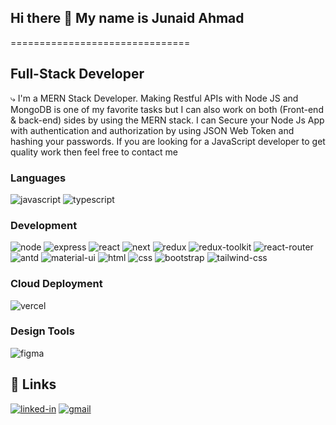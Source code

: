 ## Hi there 👋 My name is Junaid Ahmad
===============================

Full-Stack Developer
--------------------
⤷ I'm a MERN Stack Developer. Making Restful APIs with Node JS and MongoDB is one of my favorite
tasks but I can also work on both (Front-end & back-end) sides by using the MERN stack. I can Secure
your Node Js App with authentication and authorization by using JSON Web Token and hashing your
passwords. If you are looking for a JavaScript developer to get quality work then feel free to contact
me


<!--
**junaidahmadalvi/junaidahmadalvi** is a ✨ _special_ ✨ repository because its `README.md` (this file) appears on your GitHub profile.

Here are some ideas to get you started:

- 🔭 I’m currently working in Optimageeks as a Associate Software Engineer (https://www.optimageeks.com/)
- 🌱 I’m currently learning ...
- 👯 I’m looking to collaborate on ...
- 🤔 I’m looking for help with ...
- 💬 Ask me about ...
- 📫 How to reach me: ...
- 😄 Pronouns: ...
- ⚡ Fun fact: ...
-->

### Languages

![javascript](https://img.shields.io/badge/JavaScript-323330?style=for-the-badge&logo=javascript&logoColor=F7DF1E)
![typescript](https://img.shields.io/badge/TypeScript-3178C6?style=for-the-badge&logo=typescript&logoColor=white)


### Development

![node](https://img.shields.io/badge/Node-21231A?style=for-the-badge&logo=nodedotjs&logoColor=68a063)
![express](https://img.shields.io/badge/Express-21231A?style=for-the-badge&logo=nodedotjs&logoColor=3460A6)
![react](https://img.shields.io/badge/React-20232A?style=for-the-badge&logo=react&logoColor=61DAFB)
![next](https://img.shields.io/badge/Next-000000?style=for-the-badge&logo=nextdotjs&logoColor=FFFFFF)
![redux](https://img.shields.io/badge/Redux-593D88?style=for-the-badge&logo=redux&logoColor=white)
![redux-toolkit](https://img.shields.io/badge/redux%20toolkit-764ABC?style=for-the-badge&logo=redux&logoColor=white)
![react-router](https://img.shields.io/badge/React_Router-CA4245?style=for-the-badge&logo=react-router&logoColor=white)
![antd](https://img.shields.io/badge/AntD-21231A?style=for-the-badge&logo=AntDesign&logoColor=108EE9)
![material-ui](https://img.shields.io/badge/Material_UI-0081CB?style=for-the-badge&logo=mui&logoColor=white)
![html](https://img.shields.io/badge/HTML5-E34F26?style=for-the-badge&logo=html5&logoColor=white)
![css](https://img.shields.io/badge/CSS3-1572B6?style=for-the-badge&logo=css3&logoColor=white)
![bootstrap](https://img.shields.io/badge/Bootstrap-563D7C?style=for-the-badge&logo=bootstrap&logoColor=white)
![tailwind-css](https://img.shields.io/badge/tailwind_css-06B6D4?style=for-the-badge&logo=tailwind-css&logoColor=white)

### Cloud Deployment

![vercel](https://img.shields.io/badge/Vercel-000000?style=for-the-badge&logo=Vercel&logoColor=white)

### Design Tools

![figma](https://img.shields.io/badge/figma-000000?style=for-the-badge&logo=figma&logoColor=white)



## 🔗 Links

[![linked-in](https://img.shields.io/badge/Linked_In-0077B5?style=for-the-badge&logo=LinkedIn&logoColor=white)](https://www.linkedin.com/in/junaid-ahmad-a07950203)
[![gmail](https://img.shields.io/badge/Gmail-D14836?style=for-the-badge&logo=Gmail&logoColor=white)](mailto:junaidahmad6469@gmail.com)
